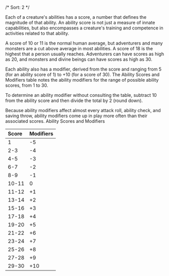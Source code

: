 /*
Sort: 2
*/

Each of a creature's abilities has a score, a number that defines the magnitude of that ability. An ability score is not just a measure of innate capabilities, but also encompasses a creature's training and competence in activities related to that ability.

A score of 10 or 11 is the normal human average, but adventurers and many monsters are a cut above average in most abilities. A score of 18 is the highest that a person usually reaches. Adventurers can have scores as high as 20, and monsters and divine beings can have scores as high as 30.

Each ability also has a modifier, derived from the score and ranging from 5 (for an ability score of 1) to +10 (for a score of 30). The Ability Scores and Modifiers table notes the ability modifiers for the range of possible ability scores, from 1 to 30.

To determine an ability modifier without consulting the table, subtract 10 from the ability score and then divide the total by 2 (round down).

Because ability modifiers affect almost every attack roll, ability check, and saving throw, ability modifiers come up in play more often than their associated scores. Ability Scores and Modifiers

Score | Modifiers
:---- | :--------
1     | -5
2-3   | -4
4-5   | -3
6-7   | -2
8-9   | -1
10-11 | 0
11-12 | +1
13-14 | +2
15-16 | +3
17-18 | +4
19-20 | +5
21-22 | +6
23-24 | +7
25-26 | +8
27-28 | +9
29-30 | +10
